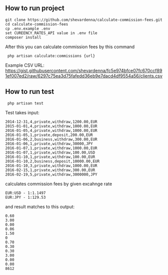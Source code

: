 ## How to run project

````
git clone https://github.com/shevardenna/calculate-commission-fees.git
cd calculate-commission-fees
cp .env.example .env
set CUREENCY_RATES_API value in .env file
composer install
````
After this you can calculate commission fees by this command
````
 php artisan calculate:commissions {url}
````
Example CSV URL: https://gist.githubusercontent.com/shevardenna/fc5e974bfce07fc670ccf891ef007ed2/raw/6297c75ea3d75fafedd36eb9e7dacd4df9554a56/clients.csv

## How to run test
````
 php artisan test
````
Test takes input:
````
2014-12-31,4,private,withdraw,1200.00,EUR
2015-01-01,4,private,withdraw,1000.00,EUR
2016-01-05,4,private,withdraw,1000.00,EUR
2016-01-05,1,private,deposit,200.00,EUR
2016-01-06,2,business,withdraw,300.00,EUR
2016-01-06,1,private,withdraw,30000,JPY
2016-01-07,1,private,withdraw,1000.00,EUR
2016-01-07,1,private,withdraw,100.00,USD
2016-01-10,1,private,withdraw,100.00,EUR
2016-01-10,2,business,deposit,10000.00,EUR
2016-01-10,3,private,withdraw,1000.00,EUR
2016-02-15,1,private,withdraw,300.00,EUR
2016-02-19,5,private,withdraw,3000000,JPY
````
calculates commission fees by given excahnge rate
````
EUR:USD - 1:1.1497
EUR:JPY - 1:129.53
````
and result matches to this output:
````
0.60
3.00
0.00
0.06
1.50
0
0.70
0.30
0.30
3.00
0.00
0.00
8612
````
